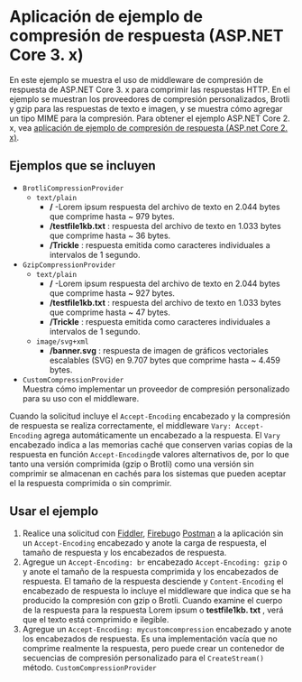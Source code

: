 # <a name="response-compression-sample-application-aspnet-core-3x"></a>Aplicación de ejemplo de compresión de respuesta (ASP.NET Core 3. x)

En este ejemplo se muestra el uso de middleware de compresión de respuesta de ASP.NET Core 3. x para comprimir las respuestas HTTP. En el ejemplo se muestran los proveedores de compresión personalizados, Brotli y gzip para las respuestas de texto e imagen, y se muestra cómo agregar un tipo MIME para la compresión. Para obtener el ejemplo ASP.NET Core 2. x, vea [aplicación de ejemplo de compresión de respuesta (ASP.net Core 2. x)](https://github.com/aspnet/AspNetCore.Docs/tree/master/aspnetcore/performance/response-compression/samples/2.x).

## <a name="examples-in-this-sample"></a>Ejemplos que se incluyen

* `BrotliCompressionProvider`
  * `text/plain`
    * **/** -Lorem ipsum respuesta del archivo de texto en 2.044 bytes que comprime hasta ~ 979 bytes.
    * **/testfile1kb.txt** : respuesta del archivo de texto en 1.033 bytes que comprime hasta ~ 36 bytes.
    * **/Trickle** : respuesta emitida como caracteres individuales a intervalos de 1 segundo.
* `GzipCompressionProvider`
  * `text/plain`
    * **/** -Lorem ipsum respuesta del archivo de texto en 2.044 bytes que comprime hasta ~ 927 bytes.
    * **/testfile1kb.txt** : respuesta del archivo de texto en 1.033 bytes que comprime hasta ~ 47 bytes.
    * **/Trickle** : respuesta emitida como caracteres individuales a intervalos de 1 segundo.
  * `image/svg+xml`
    * **/banner.svg** : respuesta de imagen de gráficos vectoriales escalables (SVG) en 9.707 bytes que comprime hasta ~ 4.459 bytes.
* `CustomCompressionProvider`<br>Muestra cómo implementar un proveedor de compresión personalizado para su uso con el middleware.

Cuando la solicitud incluye el `Accept-Encoding` encabezado y la compresión de respuesta se realiza correctamente, el middleware `Vary: Accept-Encoding` agrega automáticamente un encabezado a la respuesta. El `Vary` encabezado indica a las memorias caché que conserven varias copias de la respuesta en función `Accept-Encoding`de valores alternativos de, por lo que tanto una versión comprimida (gzip o Brotli) como una versión sin comprimir se almacenan en cachés para los sistemas que pueden aceptar el la respuesta comprimida o sin comprimir.

## <a name="use-the-sample"></a>Usar el ejemplo

1. Realice una solicitud con [Fiddler](https://www.telerik.com/fiddler), [Firebug](https://getfirebug.com/)o [Postman](https://www.getpostman.com/) a la aplicación sin un `Accept-Encoding` encabezado y anote la carga de respuesta, el tamaño de respuesta y los encabezados de respuesta.
1. Agregue un `Accept-Encoding: br` encabezado `Accept-Encoding: gzip` o y anote el tamaño de la respuesta comprimida y los encabezados de respuesta. El tamaño de la respuesta desciende y `Content-Encoding` el encabezado de respuesta lo incluye el middleware que indica que se ha producido la compresión con gzip o Brotli. Cuando examine el cuerpo de la respuesta para la respuesta Lorem ipsum o **testfile1kb. txt** , verá que el texto está comprimido e ilegible.
1. Agregue un `Accept-Encoding: mycustomcompression` encabezado y anote los encabezados de respuesta. Es una implementación vacía que no comprime realmente la respuesta, pero puede crear un contenedor de secuencias de compresión personalizado para el `CreateStream()` método. `CustomCompressionProvider`
